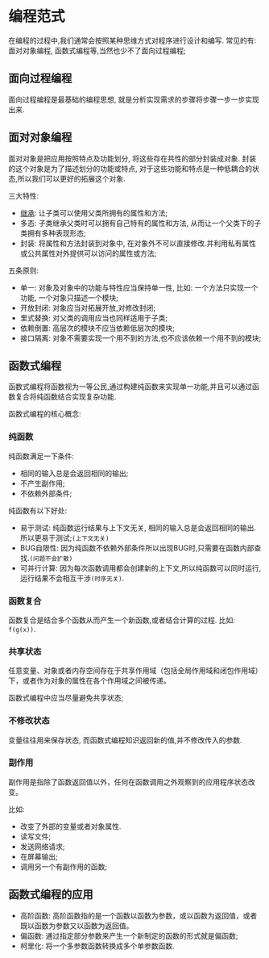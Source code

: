 # 编程范式

在编程的过程中,我们通常会按照某种思维方式对程序进行设计和编写.
常见的有: 面对对象编程, 函数式编程等,当然也少不了面向过程编程;

## 面向过程编程

面向过程编程是最基础的编程思想, 就是分析实现需求的步骤将步骤一步一步实现出来.

## 面对对象编程

面对对象是把应用按照特点及功能划分, 将这些存在共性的部分封装成对象.
封装的这个对象是为了描述划分的功能或特点, 对于这些功能和特点是一种低耦合的状态,所以我们可以更好的拓展这个对象.

三大特性:

+ [继承](../JavaScript/ObjectPrototype.md): 让子类可以使用父类所拥有的属性和方法;
+ 多态: 子类继承父类时可以拥有自己特有的属性和方法, 从而让一个父类下的子类拥有多种表现形态;
+ 封装: 将属性和方法封装到对象中, 在对象外不可以直接修改.并利用私有属性或公共属性对外提供可以访问的属性或方法;

五条原则:

+ 单一: 对象及对象中的功能与特性应当保持单一性, 比如: 一个方法只实现一个功能, 一个对象只描述一个模块;
+ 开放封闭: 对象应当对拓展开放,对修改封闭;
+ 里式替换: 对父类的调用应当也同样适用于子类;
+ 依赖倒置: 高层次的模块不应当依赖低层次的模块;
+ 接口隔离: 对象不需要实现一个用不到的方法,也不应该依赖一个用不到的模块;

## 函数式编程

函数式编程将函数视为一等公民,通过构建纯函数来实现单一功能,并且可以通过函数复合将纯函数结合实现复杂功能.

函数式编程的核心概念:  

### 纯函数

纯函数满足一下条件:

+ 相同的输入总是会返回相同的输出;
+ 不产生副作用;
+ 不依赖外部条件;

纯函数有以下好处:  

+ 易于测试: 纯函数运行结果与上下文无关, 相同的输入总是会返回相同的输出.所以更易于测试;`(上下文无关)`
+ BUG自限性: 因为纯函数不依赖外部条件所以出现BUG时,只需要在函数内部查找.`(问题不会扩散)`
+ 可并行计算: 因为每次函数调用都会创建新的上下文,所以纯函数可以同时运行, 运行结果不会相互干涉`(时序无关)`.

### 函数复合

函数复合是结合多个函数从而产生一个新函数,或者结合计算的过程.
比如: `f(g(x))`.

### 共享状态

任意变量、对象或者内存空间存在于共享作用域（包括全局作用域和闭包作用域）下，或者作为对象的属性在各个作用域之间被传递。

函数式编程中应当尽量避免共享状态;

### 不修改状态

变量往往用来保存状态, 而函数式编程知识返回新的值,并不修改传入的参数.

### 副作用

副作用是指除了函数返回值以外，任何在函数调用之外观察到的应用程序状态改变。

比如:  

+ 改变了外部的变量或者对象属性.
+ 读写文件;
+ 发送网络请求;
+ 在屏幕输出;
+ 调用另一个有副作用的函数;

## 函数式编程的应用

+ 高阶函数: 高阶函数指的是一个函数以函数为参数，或以函数为返回值，或者既以函数为参数又以函数为返回值。
+ 偏函数: 通过指定部分参数来产生一个新制定的函数的形式就是偏函数;
+ 柯里化: 将一个多参数函数转换成多个单参数函数.
